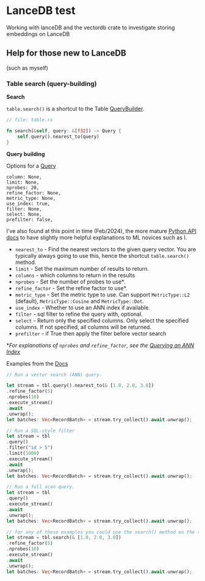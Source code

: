# LanceDB test

Working with lanceDB and the vectordb crate to investigate storing embeddings on LanceDB

## Help for those new to LanceDB

(such as myself)

### Table search (query-building)

**Search**

`table.search()` is a shortcut to the
Table [QueryBuilder](https://docs.rs/vectordb/0.4.10/vectordb/table/trait.Table.html#tymethod.query).

```rust
// file: table.rs

fn search(&self, query: &[f32]) -> Query {
    self.query().nearest_to(query)
}
```

**Query building**

Options for a [Query](https://docs.rs/vectordb/0.4.10/vectordb/query/struct.Query.html)

```text
column: None,
limit: None,
nprobes: 20,
refine_factor: None,
metric_type: None,
use_index: true,
filter: None,
select: None,
prefilter: false,
```

I've also found at this point in time (Feb/2024),
the more mature [Python API docs](https://lancedb.github.io/lancedb/python/python/#lancedb.table.Table.compact_files)
to have slightly more helpful explanations to ML novices such as I.

- `nearest_to` - Find the nearest vectors to the given query vector. You are typically always going to use this, hence
  the shortcut `table.search()` method.
- `limit` - Set the maximum number of results to return.
- `columns` - which columns to return in the results
- `nprobes` - Set the number of probes to use*.
- `refine_factor` - Set the refine factor to use*.
- `metric_type` - Set the metric type to use. Can support `MetricType::L2` (default), `MetricType::Cosine`
  and `MetricType::Dot`.
- `use_index` - Whether to use an ANN index if available.
- `filter` - sql filter to refine the query with, optional.
- `select` - Return only the specified columns. Only select the specified columns. If not specified, all columns will be
  returned.
- `prefilter` - if True then apply the filter before vector search

*_For explanations of `nprobes` and `refine_factor`, see
the [Querying an ANN Index](https://lancedb.github.io/lancedb/ann_indexes/#querying-an-ann-index)_

Examples from the [Docs]()

```rust
// Run a vector search (ANN) query.

let stream = tbl.query().nearest_to(& [1.0, 2.0, 3.0])
.refine_factor(5)
.nprobes(10)
.execute_stream()
.await
.unwrap();
let batches: Vec<RecordBatch> = stream.try_collect().await.unwrap();

// Run a SQL-style filter
let stream = tbl
.query()
.filter("id > 5")
.limit(1000)
.execute_stream()
.await
.unwrap();
let batches: Vec<RecordBatch> = stream.try_collect().await.unwrap();

// Run a full scan query.
let stream = tbl
.query()
.execute_stream()
.await
.unwrap();
let batches: Vec<RecordBatch> = stream.try_collect().await.unwrap();

// for any of these examples you could use the search() method on the table
let stream = tbl.search(& [1.0, 2.0, 3.0])
.refine_factor(5)
.nprobes(10)
.execute_stream()
.await
.unwrap();
let batches: Vec<RecordBatch> = stream.try_collect().await.unwrap();
```